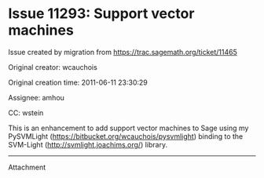 # Issue 11293: Support vector machines

Issue created by migration from https://trac.sagemath.org/ticket/11465

Original creator: wcauchois

Original creation time: 2011-06-11 23:30:29

Assignee: amhou

CC:  wstein

This is an enhancement to add support vector machines to Sage using my PySVMLight (https://bitbucket.org/wcauchois/pysvmlight) binding to the SVM-Light (http://svmlight.joachims.org/) library.


---

Attachment
